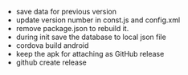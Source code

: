 - save data for previous version
- update version number in const.js and config.xml
- remove package.json to rebuild it.
- during init save the database to local json file
- cordova build android 
- keep the apk for attaching as GitHub release
- github create release
